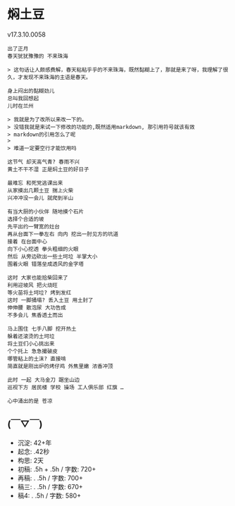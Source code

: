 # 焖土豆
v17.3.10.0058

```
出了正月
春天犹犹豫豫的 不来珠海

> 这句话让人颇感费解，春天粘粘乎乎的不来珠海，既然黏糊上了，那就是来了呀，我理解了很久，才发现不来珠海的主语是春天。

身上闷出的黏糊劲儿
总叫我回想起
儿时在兰州

> 我就是为了改所以来改一下的。
> 没错我就是来试一下修改的功能的,既然适用markdown, 那引用符号就该有效
> markdown的引用怎么了呢
> 
> 难道一定要空行才能饮用吗

这节气 却天高气青? 春雨不兴
黄土不干不湿 正是焖土豆的好日子

最难忘 和死党逃课出来
从家摸出几颗土豆 揣上火柴
兴冲冲没一会儿 就爬到半山

有当大厨的小伙伴 随地摸个石片
选择个合适的坡 
先平出约一臂宽的灶台
再从台面下一拳左右 向内 挖出一肘见方的坑道
接着 在台面中心
向下小心挖透 拳头粗细的火眼
然后 从旁边砍出一些土坷垃 半掌大小
围着火眼 错落垒成透风的金字塔

这时 大家也能拾柴回来了
利用迎坡风 把火烧旺
等火苗将土坷垃? 烤到发红 
这时 一脚捅塌? 丢入土豆 用土封了
伸伸腰 散泡尿 大功告成
不多会儿 焦香透土而出

马上围住 七手八脚 挖开热土
躲着还滚烫的土坷垃
将土豆们小心挑出来
个个托上 急急撮破皮 
哪管粘上的土沫? 直接啃
简直就是刚出炉的烤仔鸡 外焦里嫩 浓香冲顶

此时 一起 大马金刀 踞坐山边
巡视下方 居民楼 学校 操场 工人俱乐部 红旗 …

心中涌出的是 苍凉

```


## (￣▽￣)

- 沉淀: 42+年
- 起念: .42秒
- 构思: 2天
- 初稿: .5h + .5h / 字数: 720+
- 再稿: . .5h / 字数: 700+
- 稿三: . .5h / 字数: 670+
- 稿4: . .5h / 字数: 580+

